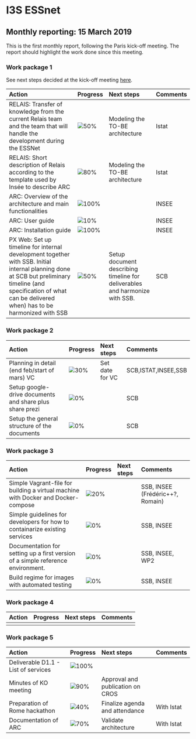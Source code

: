 # I3S ESSnet

## Monthly reporting: 15 March 2019

This is the first monthly report, following the Paris kick-off meeting. The report should highlight the work done since this meeting.


### Work package 1

See next steps decided at the kick-off meeting [here](https://i3s-essnet.github.io/Documents/ko-meeting/next-steps-wp1.html).

| Action  | Progress | Next steps | Comments |
|:--|:--|:--|:--|
| RELAIS: Transfer of knowledge from the current Relais team and the team that will handle the development during the ESSNet | ![50%](http://progressed.io/bar/50) | Modeling the TO-BE architecture | Istat |
| RELAIS: Short description of Relais according to the template used by Insée to describe ARC| ![80%](http://progressed.io/bar/80) | Modeling the TO-BE architecture | Istat |
| ARC: Overview of the architecture and main functionalities | ![100%](http://progressed.io/bar/100) | | INSEE |
| ARC: User guide | ![10%](http://progressed.io/bar/10) | | INSEE |
| ARC: Installation guide | ![100%](http://progressed.io/bar/100) | | INSEE |
| PX Web: Set up timeline for internal development together with SSB. Initial internal planning done at SCB but preliminary timeline (and specification of what can be delivered when) has to be harmonized with SSB | ![50%](http://progressed.io/bar/100) | Setup document describing timeline for deliverables and harmonize with SSB.| SCB |


### Work package 2

| Action  | Progress | Next steps | Comments |
|:--|:--|:--|:--|
|Planning in detail (end feb/start of mars) VC|![30%](http://progressed.io/bar/30)|Set date for VC|SCB,ISTAT,INSEE,SSB|
|Setup google-drive documents and share plus share prezi|![0%](http://progressed.io/bar/0)||SCB|
|Setup the general structure of the documents|![0%](http://progressed.io/bar/0)||SCB|


### Work package 3

| Action  | Progress | Next steps | Comments |
|:--|:--|:--|:--|
|Simple Vagrant-file for building a virtual machine with Docker and Docker-compose|![20%](http://progressed.io/bar/20)||SSB, INSEE (Frédéric++?, Romain)|
|Simple guidelines for developers for how to containarize existing services|![0%](http://progressed.io/bar/0)||SSB, INSEE|
|Documentation for setting up a first version of a simple reference environment. |![0%](http://progressed.io/bar/0)||SSB, INSEE, WP2|
|Build regime for images with automated testing|![0%](http://progressed.io/bar/0)||SSB, INSEE|

### Work package 4

| Action  | Progress | Next steps | Comments |
|:--|:--|:--|:--|
|  |  |  |  |


### Work package 5

| Action  | Progress | Next steps | Comments |
|:--|:--|:--|:--|
| Deliverable D1.1 - List of services | ![100%](http://progressed.io/bar/100) |  |  |
| Minutes of KO meeting | ![90%](http://progressed.io/bar/90) | Approval and publication on CROS |  |
| Preparation of Rome hackathon | ![40%](http://progressed.io/bar/30) | Finalize agenda and attendance | With Istat |
| Documentation of ARC | ![70%](http://progressed.io/bar/70) | Validate architecture | With Istat |
